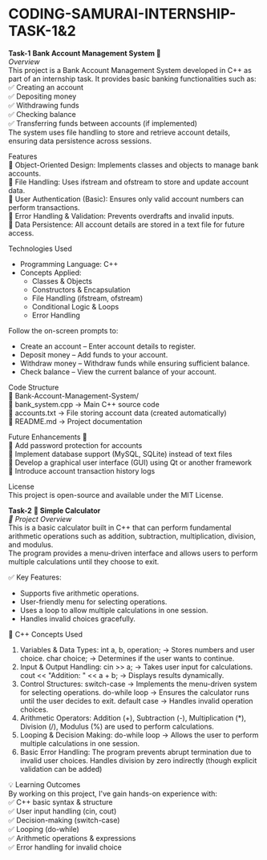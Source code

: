 # CODING-SAMURAI-INTERNSHIP-TASK-1&2

**Task-1**
**Bank Account Management System 🏦**  
*Overview*  
This project is a Bank Account Management System developed in C++ as part of an internship task. It provides basic banking functionalities such as:  
✅ Creating an account  
✅ Depositing money  
✅ Withdrawing funds  
✅ Checking balance  
✅ Transferring funds between accounts (if implemented)  
The system uses file handling to store and retrieve account details, ensuring data persistence across sessions.  

Features  
🔹 Object-Oriented Design: Implements classes and objects to manage bank accounts.  
🔹 File Handling: Uses ifstream and ofstream to store and update account data.    
🔹 User Authentication (Basic): Ensures only valid account numbers can perform transactions.  
🔹 Error Handling & Validation: Prevents overdrafts and invalid inputs.  
🔹 Data Persistence: All account details are stored in a text file for future access.

Technologies Used  
- Programming Language: C++
- Concepts Applied:
  - Classes & Objects
  - Constructors & Encapsulation
  - File Handling (ifstream, ofstream)
  - Conditional Logic & Loops
  - Error Handling

Follow the on-screen prompts to:  
- Create an account – Enter account details to register.
- Deposit money – Add funds to your account.
- Withdraw money – Withdraw funds while ensuring sufficient balance.
- Check balance – View the current balance of your account.

Code Structure  
📂 Bank-Account-Management-System/  
 📜 bank_system.cpp → Main C++ source code  
 📜 accounts.txt → File storing account data (created automatically)  
 📜 README.md → Project documentation

Future Enhancements 🚀  
🔹 Add password protection for accounts  
🔹 Implement database support (MySQL, SQLite) instead of text files  
🔹 Develop a graphical user interface (GUI) using Qt or another framework  
🔹 Introduce account transaction history logs

License  
This project is open-source and available under the MIT License.


**Task-2**
**🔢 Simple Calculator**  
*📌 Project Overview*  
This is a basic calculator built in C++ that can perform fundamental arithmetic operations such as addition, subtraction, multiplication, division, and modulus.  
The program provides a menu-driven interface and allows users to perform multiple calculations until they choose to exit.  

✅ Key Features:  
- Supports five arithmetic operations.
- User-friendly menu for selecting operations.
- Uses a loop to allow multiple calculations in one session.
- Handles invalid choices gracefully.

🚀 C++ Concepts Used  
1. Variables & Data Types:
int a, b, operation; → Stores numbers and user choice.
char choice; → Determines if the user wants to continue.
2. Input & Output Handling:
cin >> a; → Takes user input for calculations.
cout << "Addition: " << a + b; → Displays results dynamically.
3. Control Structures:
switch-case → Implements the menu-driven system for selecting operations.
do-while loop → Ensures the calculator runs until the user decides to exit.
default case → Handles invalid operation choices.
4. Arithmetic Operators:
Addition (+), Subtraction (-), Multiplication (*), Division (/), Modulus (%) are used to perform calculations.
5. Looping & Decision Making:
do-while loop → Allows the user to perform multiple calculations in one session.
6. Basic Error Handling:
The program prevents abrupt termination due to invalid user choices.
Handles division by zero indirectly (though explicit validation can be added)

💡 Learning Outcomes  
By working on this project, I've gain hands-on experience with:  
✅ C++ basic syntax & structure  
✅ User input handling (cin, cout)  
✅ Decision-making (switch-case)  
✅ Looping (do-while)  
✅ Arithmetic operations & expressions  
✅ Error handling for invalid choice  
